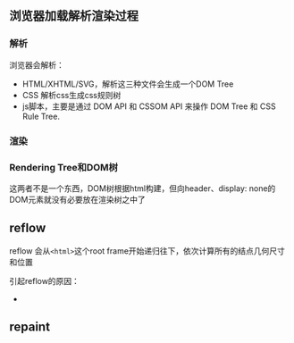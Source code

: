 ## 浏览器加载解析渲染过程

### 解析

浏览器会解析：

- HTML/XHTML/SVG，解析这三种文件会生成一个DOM Tree
- CSS 解析css生成css规则树
- js脚本，主要是通过 DOM API 和 CSSOM API 来操作 DOM Tree 和 CSS Rule Tree.

### 渲染


### Rendering Tree和DOM树

这两者不是一个东西，DOM树根据html构建，但向header、display: none的DOM元素就没有必要放在渲染树之中了

## reflow

reflow 会从```<html>```这个root frame开始递归往下，依次计算所有的结点几何尺寸和位置

引起reflow的原因： 

- 

## repaint

